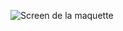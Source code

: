 ![Screen de la maquette](https://dimitrih.promo-42.codeur.online/green-it/screencapture-green-it.png)